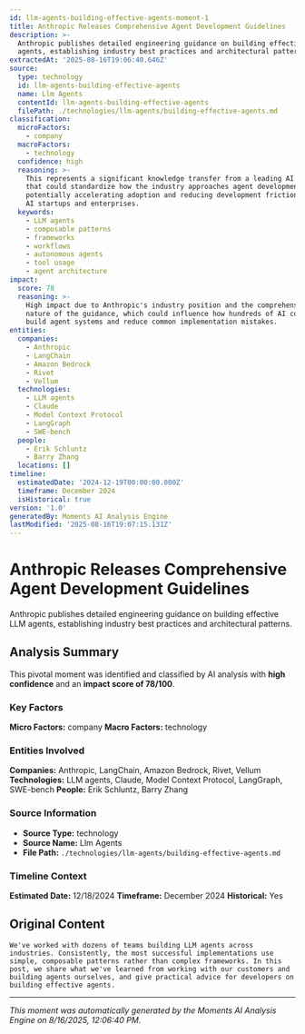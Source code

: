 ```yaml
---
id: llm-agents-building-effective-agents-moment-1
title: Anthropic Releases Comprehensive Agent Development Guidelines
description: >-
  Anthropic publishes detailed engineering guidance on building effective LLM
  agents, establishing industry best practices and architectural patterns.
extractedAt: '2025-08-16T19:06:40.646Z'
source:
  type: technology
  id: llm-agents-building-effective-agents
  name: Llm Agents
  contentId: llm-agents-building-effective-agents
  filePath: ./technologies/llm-agents/building-effective-agents.md
classification:
  microFactors:
    - company
  macroFactors:
    - technology
  confidence: high
  reasoning: >-
    This represents a significant knowledge transfer from a leading AI company
    that could standardize how the industry approaches agent development,
    potentially accelerating adoption and reducing development friction across
    AI startups and enterprises.
  keywords:
    - LLM agents
    - composable patterns
    - frameworks
    - workflows
    - autonomous agents
    - tool usage
    - agent architecture
impact:
  score: 78
  reasoning: >-
    High impact due to Anthropic's industry position and the comprehensive
    nature of the guidance, which could influence how hundreds of AI companies
    build agent systems and reduce common implementation mistakes.
entities:
  companies:
    - Anthropic
    - LangChain
    - Amazon Bedrock
    - Rivet
    - Vellum
  technologies:
    - LLM agents
    - Claude
    - Model Context Protocol
    - LangGraph
    - SWE-bench
  people:
    - Erik Schluntz
    - Barry Zhang
  locations: []
timeline:
  estimatedDate: '2024-12-19T00:00:00.000Z'
  timeframe: December 2024
  isHistorical: true
version: '1.0'
generatedBy: Moments AI Analysis Engine
lastModified: '2025-08-16T19:07:15.131Z'
---
```

# Anthropic Releases Comprehensive Agent Development Guidelines

Anthropic publishes detailed engineering guidance on building effective LLM agents, establishing industry best practices and architectural patterns.

## Analysis Summary

This pivotal moment was identified and classified by AI analysis with **high confidence** and an **impact score of 78/100**.

### Key Factors

**Micro Factors:** company
**Macro Factors:** technology

### Entities Involved

**Companies:** Anthropic, LangChain, Amazon Bedrock, Rivet, Vellum
**Technologies:** LLM agents, Claude, Model Context Protocol, LangGraph, SWE-bench
**People:** Erik Schluntz, Barry Zhang


### Source Information

- **Source Type:** technology
- **Source Name:** Llm Agents
- **File Path:** `./technologies/llm-agents/building-effective-agents.md`

### Timeline Context

**Estimated Date:** 12/18/2024
**Timeframe:** December 2024
**Historical:** Yes

## Original Content

```
We've worked with dozens of teams building LLM agents across industries. Consistently, the most successful implementations use simple, composable patterns rather than complex frameworks. In this post, we share what we've learned from working with our customers and building agents ourselves, and give practical advice for developers on building effective agents.
```

---

*This moment was automatically generated by the Moments AI Analysis Engine on 8/16/2025, 12:06:40 PM.*
